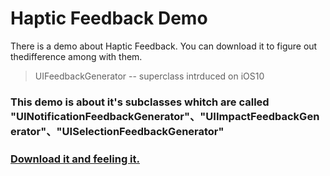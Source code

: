 # Haptic Feedback Demo

There is a demo about Haptic Feedback. You can download it to figure out thedifference among with them.

>UIFeedbackGenerator -- superclass intrduced on iOS10
  
### This demo is about it's subclasses whitch are called "UINotificationFeedbackGenerator"、"UIImpactFeedbackGenerator"、"UISelectionFeedbackGenerator"

### [Download it and feeling it.](https://github.com/Deeer/UIFeedbackGeneratorDemo/edit/master)





